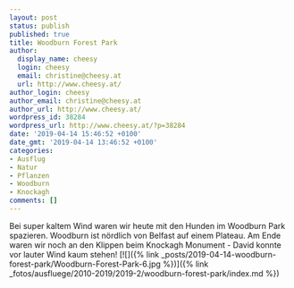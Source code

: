 ```yaml
---
layout: post
status: publish
published: true
title: Woodburn Forest Park
author:
  display_name: cheesy
  login: cheesy
  email: christine@cheesy.at
  url: http://www.cheesy.at/
author_login: cheesy
author_email: christine@cheesy.at
author_url: http://www.cheesy.at/
wordpress_id: 38284
wordpress_url: http://www.cheesy.at/?p=38284
date: '2019-04-14 15:46:52 +0100'
date_gmt: '2019-04-14 13:46:52 +0100'
categories:
- Ausflug
- Natur
- Pflanzen
- Woodburn
- Knockagh
comments: []
---
```

Bei super kaltem Wind waren wir heute mit den Hunden im Woodburn Park spazieren. Woodburn ist nördlich von Belfast auf einem Plateau. Am Ende waren wir noch an den Klippen beim Knockagh Monument - David konnte vor lauter Wind kaum stehen!
[![]({% link _posts/2019-04-14-woodburn-forest-park/Woodburn-Forest-Park-6.jpg %})]({% link _fotos/ausfluege/2010-2019/2019-2/woodburn-forest-park/index.md %})
